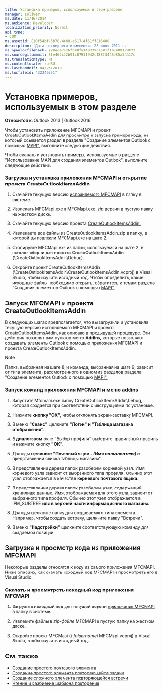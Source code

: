 ```yaml
---
title: Установка примеров, используемых в этом разделе
manager: soliver
ms.date: 11/16/2014
ms.audience: Developer
localization_priority: Normal
api_type:
- COM
ms.assetid: 810f54bf-5b78-46b8-a617-4f61ff816400
description: 'Дата последнего изменения: 23 июля 2011 г.'
ms.openlocfilehash: 288ece7a26fb89fa240339da681f163909124823
ms.sourcegitcommit: 8fe462c32b91c87911942c188f3445e85a54137c
ms.translationtype: MT
ms.contentlocale: ru-RU
ms.lasthandoff: 04/23/2019
ms.locfileid: "32345551"
---
```

# <a name="install-the-samples-used-in-this-section"></a>Установка примеров, используемых в этом разделе

**Относится к**: Outlook 2013 | Outlook 2016 
  
Чтобы установить приложение MFCMAPI и проект CreateOutlookItemsAddin для просмотра и запуска примера кода, на который ссылается раздел в разделе "Создание элементов Outlook с помощью [MAPI",](creating-outlook-items-by-using-mapi.md) выполните следующие действия. 

Чтобы скачать и установить примеры, используемые в разделе "Использование MAPI для создания элементов Outlook", выполните следующие действия.

### <a name="to-download-and-install-the-mfcmapi-application-and-open-createoutlookitemsaddin-project"></a>Загрузка и установка приложения MFCMAPI и открытие проекта CreateOutlookItemsAddin

1. Скачайте текущую версию [исполняемого MFCMAPI](https://go.microsoft.com/fwlink/?LinkID=124154) в папку в системе. 
    
2. Извлекать MFCMapi.exe в MFCMapi.exe. _zip_ версии в пустую папку на жестком диске.
    
3. Скачайте текущую версию проекта [CreateOutlookItemsAddin.](https://go.microsoft.com/fwlink/?LinkID=127828) 
    
4. Извлекаете все файлы из CreateOutlookItemsAddin.zip в папку, в которой вы извлекли MFCMapi.exe на шаге 2.
    
5. Скопируйте MFCMapi.exe из папки, используемой на шаге 2, в каталог сборки для проекта CreateOutlookItemsAddin (\CreateOutlookItemsAddin\Debug).
    
6. Откройте проект CreateOutlookItemsAddin (\CreateOutlookItemsAddin\CreateOutlookItemsAddin.vcproj) в Visual Studio, чтобы изучить исходный код. Чтобы определить, какие исходные файлы необходимо открыть, обратитесь к темам раздела "Создание элементов Outlook с помощью [MAPI".](creating-outlook-items-by-using-mapi.md) 
    
## <a name="run-mfcmapi-and-the-createoutlookitemsaddin-project"></a>Запуск MFCMAPI и проекта CreateOutlookItemsAddin

В следующих шагах предполагается, что вы загрузили и установили текущую версию исполняемого MFCMAPI и проекта CreateOutlookItemsAddin, как описано в предыдущей процедуре. Эти действия позволят вам пунктов меню **Addins,** которые позволяют создавать элементы Outlook с помощью приложения MFCMAPI и проекта CreateOutlookItemsAddin. 
  
> [!NOTE]
> Папка, выбранная на шаге 8, и команда, выбранная на шаге 9, зависит от типа элемента, рассмотренного в одном из разделов раздела "Создание элементов Outlook с помощью [MAPI".](creating-outlook-items-by-using-mapi.md) 

### <a name="to-run-the-mfcmapi-application-and-addins-menu-commands"></a>Запуск команд приложения MFCMAPI и меню addins

1. Запустите Mfcmapi.exe папку CreateOutlookItemsAddin\Debug, которая создается при соответствии с инструкциями по установке.
    
2. Нажмите **кнопку "ОК",** чтобы отклонять экран-заставку MFCMAPI. 
    
3. В меню **"Сеанс"** щелкните **"Логон" и "Таблица магазина отображения".**
    
4. В **диалоговом** окне "Выбор профиля" выберите правильный профиль и нажмите кнопку **"ОК".** 
    
5. Дважды **щелкните "Почтовый ящик - _[Имя пользователя] в_** представлении списка таблицы магазина". 
    
6. В представлении дерева папок разоберем корневой узел. Имя корневого узла зависит от выбранного типа профиля. Обычно этот узел отображается в качестве **корневого почтового ящика.**
    
7. В представлении дерева папок разоберем узел, содержащий хранилище данных. Имя, отображаемая для этого узла, зависит от выбранного типа профиля. Обычно этот узел отображается в IPM_SUBTREE **или** **в верхней части информационного магазина.**
    
8. Дважды щелкните папку для создаваемого типа элемента. Например, чтобы создать встречу,  щелкните папку "Встречи". 
    
9. В меню **"Надстройки"** щелкните соответствующую команду для создаемой позиции. 
    
## <a name="download-and-view-code-from-the-mfcmapi-application"></a>Загрузка и просмотр кода из приложения MFCMAPI

Некоторые разделы относятся к коду из самого приложения MFCMAPI. Ниже описано, как скачать исходный код MFCMAPI и просмотреть его в Visual Studio. 

### <a name="to-download-and-view-the-mfcmapi-application-source-code"></a>Скачать и просмотреть исходный код приложения MFCMAPI

1. Загрузите исходный код для текущей версии [приложения MFCMAPI](https://go.microsoft.com/fwlink/?LinkID=124154) в папку в системе. 
    
2. Извлеките файлы в _zip-файле_ MFCMAPI в пустую папку на жестком диске.
    
3. Откройте проект MFCMapi (\ _foldername_\ MFCMapi.vcproj) в Visual Studio, чтобы изучить исходный код.
    
## <a name="see-also"></a>См. также

- [Создание простого почтового элемента](how-to-create-a-simple-mail-item.md)
- [Создание простого элемента повторяющейся задачи](how-to-create-a-simple-recurrent-task-item.md)
- [Создание сложного элемента повторяющейся встречи](how-to-create-a-complex-recurrent-appointment-item.md)
- [Чтение и разбиение шаблона повторения](how-to-read-and-parse-a-recurrence-pattern.md)

